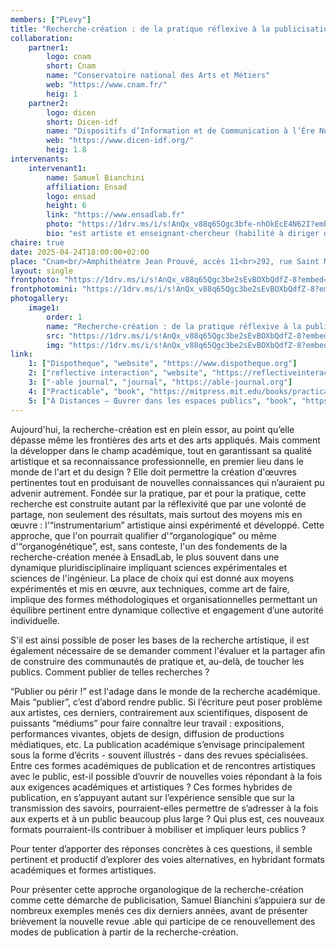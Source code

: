 ```yaml
---
members: ["PLevy"]
title: "Recherche-création : de la pratique réflexive à la publicisation"
collaboration:
    partner1:
        logo: cnam
        short: Cnam
        name: "Conservatoire national des Arts et Métiers"
        web: "https://www.cnam.fr/"
        heig: 1
    partner2:
        logo: dicen
        short: Dicen-idf
        name: "Dispositifs d’Information et de Communication à l’Ère Numérique – Paris, Ile de France (EA 7339)"
        web: "https://www.dicen-idf.org/"
        heig: 1.8
intervenants:
    intervenant1:
        name: Samuel Bianchini
        affiliation: Ensad
        logo: ensad
        height: 6
        link: "https://www.ensadlab.fr"
        photo: "https://1drv.ms/i/s!AnQx_v88q65Qgc3bfe-nhOkEcE4N62I?embed=1&width=800"
        bio: "est artiste et enseignant-chercheur (habilité à diriger des recherches) à l'École nationale supérieure des Arts Décoratifs (EnsAD) - Université Paris Sciences et Lettres (PSL), où il dirige le groupe de recherche Reflective Interaction d'EnsadLab (laboratoire de l'EnsAD).</p><p>Il vit et travaille à Paris. Avec plus de 100 expositions collectives et 20 expositions personnelles, ses œuvres sont régulièrement exposées en Europe et à travers le monde. Pour ses travaux de recherche-création il collabore avec des scientifiques de toutes disciplines et des laboratoires de recherche en ingénierie : Institut FEMTO-ST (Franche-Comté Électronique Mécanique Thermique et Optique – Sciences et Technologies), CEA (Commissariat à l’énergie atomique et aux énergies alternatives, Saclay), ISIR (Institut des Systèmes Intelligents et de Robotique, Sorbonne Université-CNRS), etc.</p><p>En relation étroite avec sa pratique artistique, Samuel Bianchini a entrepris un travail théorique qui donne lieu à de fréquentes publications. Il a publié plus de 70 textes et 7 livres dont, l’un des premiers ouvrages sur la recherche-création : Recherche & Création. Art, technologie, pédagogie, innovation, Montrouge, Éd. Burozoïque et École nationale supérieure d'art de Nancy, 2009 ; repris en format électronique en janvier 2012, par Art Book Magazine [www.artbookmagazine.com]. Il a également fondé la revue internationale visuelle multi-supports .able éditée par Actar (Barcelone, New York) et lancée en mars 2023."
chaire: true
date: 2025-04-24T18:00:00+02:00
place: "Cnam<br/>Amphithéatre Jean Prouvé, accès 11<br>292, rue Saint Martin<br>75003 Paris"
layout: single
frontphoto: "https://1drv.ms/i/s!AnQx_v88q65Qgc3be2sEvBOXbQdfZ-8?embed=1&width=1000"
frontphotomini: "https://1drv.ms/i/s!AnQx_v88q65Qgc3be2sEvBOXbQdfZ-8?embed=1&width=500"
photogallery:
    image1:
        order: 1
        name: "Recherche-création : de la pratique réflexive à la publicisation, par Samuel Bianchini"
        src: "https://1drv.ms/i/s!AnQx_v88q65Qgc3be2sEvBOXbQdfZ-8?embed=1&width=500"
        img: "https://1drv.ms/i/s!AnQx_v88q65Qgc3be2sEvBOXbQdfZ-8?embed=1&width=1200"
link:
    1: ["Dispotheque", "website", "https://www.dispotheque.org"]
    2: ["reflective interaction", "website", "https://reflectiveinteraction.ensadlab.fr"]
    3: ["·able journal", "journal", "https://able-journal.org"]
    4: ["Practicable", "book", "https://mitpress.mit.edu/books/practicable"]
    5: ["À Distances – Œuvrer dans les espaces publics", "book", "https://www.lespressesdureel.com/ouvrage.php?id=5591"]
---
```

Aujourd'hui, la recherche-création est en plein essor, au point qu’elle dépasse même les frontières des arts et des arts appliqués. Mais comment la développer dans le champ académique, tout en garantissant sa qualité artistique et sa reconnaissance professionnelle, en premier lieu dans le monde de l'art et du design ? Elle doit permettre la création d'œuvres pertinentes tout en produisant de nouvelles connaissances qui n’auraient pu advenir autrement. Fondée sur la pratique, par et pour la pratique, cette recherche est construite autant par la réflexivité que par une volonté de partage, non seulement des résultats, mais surtout des moyens mis en œuvre : l'“instrumentarium” artistique ainsi expérimenté et développé. Cette approche, que l'on pourrait qualifier d'“organologique” ou même d'“organogénétique”, est, sans conteste, l'un des fondements de la recherche-création menée à EnsadLab, le plus souvent dans une dynamique pluridisciplinaire impliquant sciences expérimentales et sciences de l'ingénieur. La place de choix qui est donné aux moyens expérimentés et mis en œuvre, aux techniques, comme art de faire, implique des formes méthodologiques et organisationnelles permettant un équilibre pertinent entre dynamique collective et engagement d’une autorité individuelle.

S'il est ainsi possible de poser les bases de la recherche artistique, il est également nécessaire de se demander comment l'évaluer et la partager afin de construire des communautés de pratique et, au-delà, de toucher les publics. Comment publier de telles recherches ?

“Publier ou périr !” est l'adage dans le monde de la recherche académique. Mais “publier”, c’est d’abord rendre public. Si l’écriture peut poser problème aux artistes, ces derniers, contrairement aux scientifiques, disposent de puissants “médiums” pour faire connaître leur travail : expositions, performances vivantes, objets de design, diffusion de productions médiatiques, etc. La publication académique s’envisage principalement sous la forme d’écrits - souvent illustrés - dans des revues spécialisées. Entre ces formes académiques de publication et de rencontres artistiques avec le public, est-il possible d’ouvrir de nouvelles voies répondant à la fois aux exigences académiques et artistiques ? Ces formes hybrides de publication, en s’appuyant autant sur l’expérience sensible que sur la transmission des savoirs, pourraient-elles permettre de s’adresser à la fois aux experts et à un public beaucoup plus large ? Qui plus est, ces nouveaux formats pourraient-ils contribuer à mobiliser et impliquer leurs publics ?

Pour tenter d’apporter des réponses concrètes à ces questions, il semble pertinent et productif d’explorer des voies alternatives, en hybridant formats académiques et formes artistiques.

Pour présenter cette approche organologique de la recherche-création comme cette démarche de publicisation, Samuel Bianchini s’appuiera sur de nombreux exemples menés ces dix derniers années, avant de présenter brièvement la nouvelle revue .able qui participe de ce renouvellement des modes de publication à partir de la recherche-création.